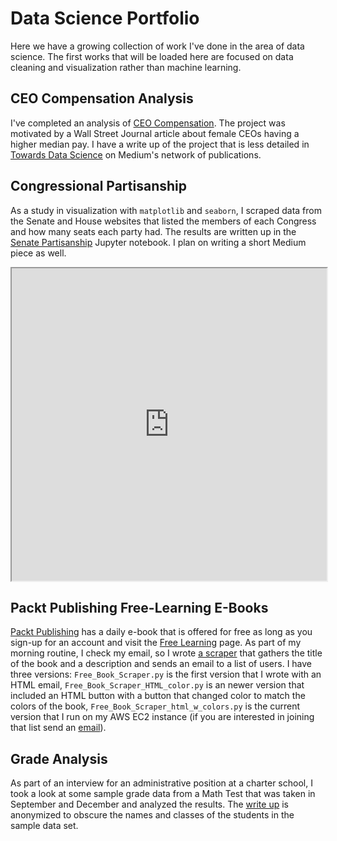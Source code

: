 # Data Science Portfolio

Here we have a growing collection of work I've done in the area of data science. The first works that will be loaded here are focused on data cleaning and visualization rather than machine learning.

## CEO Compensation Analysis
I've completed an analysis of [CEO Compensation](https://github.com/kaumaron/Data_Science/blob/master/Congressional_Partisanship/Senate%20Partisanship.ipynb). The project was motivated by a Wall Street Journal article about female CEOs having a higher median pay. I have a write up of the project that is less detailed in [Towards Data Science](https://towardsdatascience.com/female-ceos-have-a-higher-median-pay-but-is-it-related-to-their-gender-40d0662b7d4f) on Medium's network of publications.

## Congressional Partisanship
As a study in visualization with `matplotlib` and `seaborn`, I scraped data from the Senate and House websites that listed the members of each Congress and how many seats each party had. The results are written up in the [Senate Partisanship](https://github.com/kaumaron/Data_Science/blob/master/Congressional_Partisanship/Senate%20Partisanship.ipynb) Jupyter notebook. I plan on writing a short Medium piece as well. 

<iframe src="https://public.tableau.com/views/CongressionalPartisanship/Dashboard1?:showVizHome=no&:embed=true" width="100%" height="500"></iframe>

## Packt Publishing Free-Learning E-Books
[Packt Publishing](https://www.packtpub.com/) has a daily e-book that is offered for free as long as you sign-up for an account and visit the [Free Learning](https://www.packtpub.com/packt/offers/free-learning) page. As part of my morning routine, I check my email, so I wrote [a scraper](https://github.com/kaumaron/Data_Science/tree/master/FreeLearning) that gathers the title of the book and a description and sends an email to a list of users. I have three versions: `Free_Book_Scraper.py` is the first version that I wrote with an HTML email, `Free_Book_Scraper_HTML_color.py` is an newer version that included an HTML button with a button that changed color to match the colors of the book,  `Free_Book_Scraper_html_w_colors.py` is the current version that I run on my AWS EC2 instance (if you are interested in joining that list send an [email](mailto:andrewkmauro@gmail.com?subject=Packt%20Free%20Learning)).

## Grade Analysis
As part of an interview for an administrative position at a charter school, I took a look at some sample grade data from a Math Test that was taken in September and December and analyzed the results. The [write up](https://github.com/kaumaron/Data_Science/blob/master/Grade_Analysis/Student%20Achievement.ipynb) is anonymized to obscure the names and classes of the students in the sample data set.


